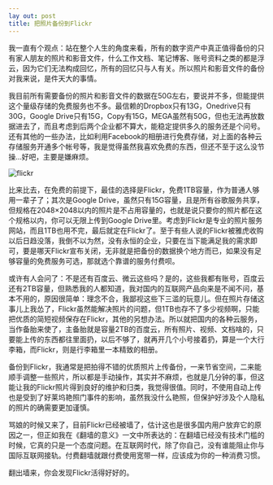 ```yaml
---
lay out: post
title: 把照片备份到Flickr
---
```


我一直有个观点：站在整个人生的角度来看，所有的数字资产中真正值得备份的只有家人朋友的照片和影音文件，什么工作文档、笔记博客、账号资料之类的都是浮云，因为它们无法构成回忆，所有的回忆只与人有关。所以照片和影音文件的备份对我来说，是件天大的事情。

我目前所有需要备份的照片和影音文件的数据在50G左右，要说并不多，但能提供这个量级存储的免费服务也不多。最信赖的Dropbox只有13G，Onedrive只有30G，Google Drive只有15G，Copy有15G，MEGA虽然有50G，但也无法再放数据进去了，而且考虑到后两个企业都不算大，能稳定提供多久的服务还是个问号。还有其他的一些办法，比如利用Facebook的相册进行免费存储，对上面的各种云存储服务开通多个帐号等，我是觉得虽然我喜欢免费的东西，但还不至于这么没节操…好吧，主要是嫌麻烦。

![flickr](https://c1.staticflickr.com/1/526/31386913450_d3588bd563_o.jpg)

比来比去，在免费的前提下，最佳的选择是Flickr，免费1TB容量，作为普通人够用一辈子了；其次是Google Drive，虽然只有15G容量，且是所有谷歌服务共享，但规格在2048×2048以内的照片是不占用容量的，也就是说只要你的照片都在这个规格以内，你可以无限上传到Google Drive里。考虑到Flickr是专业的照片服务网站，而且1TB也用不完，最后就定在Flickr了。至于有些人说的Flickr被雅虎收购以后日趋没落，我倒不以为然，没有永恒的企业，只要在当下能满足我的需求即可，要是哪天Flickr宣布关闭，无非就是把备份的数据换个地方而已，如果没有足够容量的免费服务可选，那就选个靠谱的服务付费呗。

或许有人会问了：不是还有百度云、微云这些吗？是的，这些我都有账号，百度云还有2TB容量，但熟悉我的人都知道，我对国内的互联网产品向来是不闻不问，基本不用的，原因很简单：理念不合，我鄙视这些下三滥的玩意儿。但在照片存储这事儿上我怂了，Flickr虽然能解决照片的问题，但1TB也存不了多少视频啊，只能把优质的简短视频保存在Flickr，其他的另想办法。所以就把国内的各种云服务，当作备胎来使了，主备胎就是容量2TB的百度云，所有照片、视频、文档啥的，只要能上传的东西都往里面扔，以后不够了，就再开几个小号接着扔，算是一个大行李箱，而Flickr，则是行李箱里一本精致的相册。

备份到Flickr，我通常是把拍得不错的优质照片上传备份，一来节省空间，二来能顺手调整一些照片，所以都是手动操作，其实并不麻烦，也就是几分钟的事，但这能让我的Flickr照片得到良好的维护和归类，我觉得很值。同时，不使用自动上传也是受到了好莱坞艳照门事件的影响，虽然我没什么艳照，但保护好涉及个人隐私的照片的确需要更加谨慎。

骂娘的时候又来了，目前Flickr已经被墙了，估计这也是很多国内用户放弃它的原因之一，但正如我在《翻墙的意义》一文中所表达的：在翻墙已经没有技术门槛的时候，它真的只是一个态度问题。在互联网时代，除了你自己，没有谁能阻止你与国际互联网接轨。付费翻墙就跟付费使用宽带一样，应该成为你的一种消费习惯。

翻出墙来，你会发现Flickr活得好好的。
